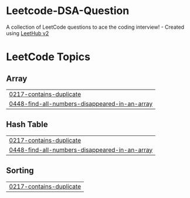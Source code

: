 # Leetcode-DSA-Question
A collection of LeetCode questions to ace the coding interview! - Created using [LeetHub v2](https://github.com/arunbhardwaj/LeetHub-2.0)

<!---LeetCode Topics Start-->
# LeetCode Topics
## Array
|  |
| ------- |
| [0217-contains-duplicate](https://github.com/Divyanshi01615/Leetcode-DSA-Question/tree/master/0217-contains-duplicate) |
| [0448-find-all-numbers-disappeared-in-an-array](https://github.com/Divyanshi01615/Leetcode-DSA-Question/tree/master/0448-find-all-numbers-disappeared-in-an-array) |
## Hash Table
|  |
| ------- |
| [0217-contains-duplicate](https://github.com/Divyanshi01615/Leetcode-DSA-Question/tree/master/0217-contains-duplicate) |
| [0448-find-all-numbers-disappeared-in-an-array](https://github.com/Divyanshi01615/Leetcode-DSA-Question/tree/master/0448-find-all-numbers-disappeared-in-an-array) |
## Sorting
|  |
| ------- |
| [0217-contains-duplicate](https://github.com/Divyanshi01615/Leetcode-DSA-Question/tree/master/0217-contains-duplicate) |
<!---LeetCode Topics End-->